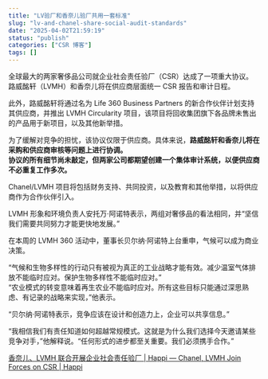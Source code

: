 ```yaml
---
title: "LV验厂和香奈儿验厂共用一套标准"
slug: "lv-and-chanel-share-social-audit-standards"
date: "2025-04-02T21:59:19"
status: "publish"
categories: ["CSR 博客"]
tags: []
---
```


全球最大的两家奢侈品公司就企业社会责任验厂（CSR）达成了一项重大协议。路威酩轩（LVMH）和香奈儿将在供应商层面统一 CSR 报告和审计日程。

  
此外，路威酩轩将通过名为 Life 360 Business Partners 的新合作伙伴计划支持其供应商，并推出 LVMH Circularity 项目，该项目将回收集团旗下各品牌未售出的产品用于新项目，以及其他新举措。

为了缓解对竞争的担忧，该协议仅限于供应商。具体来说，**路威酩轩和香奈儿将在采购和供应商审核等问题上进行协调。  
协议的所有细节尚未敲定，但两家公司都期望创建一个集体审计系统，以便供应商不必重复工作多次。**

  
Chanel/LVMH 项目将包括财务支持、共同投资，以及教育和其他举措，以将供应商作为合作伙伴引入。

LVMH 形象和环境负责人安托万·阿诺特表示，两组对奢侈品的看法相同，并“坚信我们需要共同努力才能更快地发展。”

在本周的 LVMH 360 活动中，董事长贝尔纳·阿诺特上台重申，气候可以成为商业决策。

“气候和生物多样性的行动只有被视为真正的工业战略才能有效。减少温室气体排放不能临时应对。保护生物多样性不能临时应对。”  
“农业模式的转变意味着再生农业不能临时应对。所有这些目标只能通过深思熟虑、有记录的战略来实现，”他表示。

“贝尔纳·阿诺特表示，竞争应该在设计和创造力上，企业可以共享信息。”

“我相信我们有责任知道如何超越常规模式。这就是为什么我们选择今天邀请某些竞争对手，”他解释说。“任何形式的进步都至关重要。我们必须携手合作。”

[香奈儿、LVMH 联合开展企业社会责任验厂 | Happi — Chanel, LVMH Join Forces on CSR | Happi](https://www.happi.com/breaking-news/chanel-lvmh-join-forces-on-csr/)